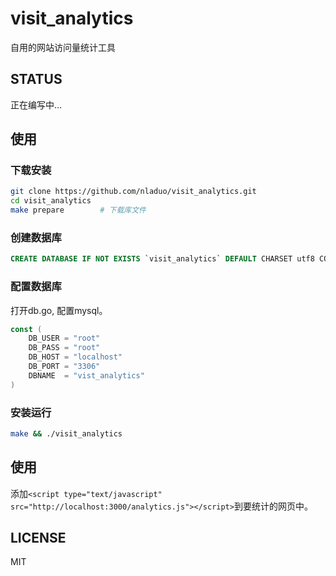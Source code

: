 # visit_analytics
自用的网站访问量统计工具

## STATUS
正在编写中...

## 使用
### 下载安装
``` sh
git clone https://github.com/nladuo/visit_analytics.git
cd visit_analytics
make prepare 		# 下载库文件
```

### 创建数据库
``` sql
CREATE DATABASE IF NOT EXISTS `visit_analytics` DEFAULT CHARSET utf8 COLLATE utf8_general_ci;
```

### 配置数据库
打开db.go, 配置mysql。
``` go
const (
	DB_USER = "root"
	DB_PASS = "root"
	DB_HOST = "localhost"
	DB_PORT = "3306"
	DBNAME  = "vist_analytics"
)
```

### 安装运行
``` sh
make && ./visit_analytics
```

## 使用
添加`<script type="text/javascript" src="http://localhost:3000/analytics.js"></script>`到要统计的网页中。

## LICENSE
MIT
